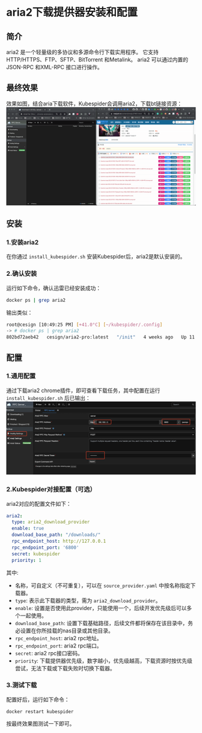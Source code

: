 # aria2下载提供器安装和配置
## 简介
aria2 是一个轻量级的多协议和多源命令行下载实用程序。 它支持HTTP/HTTPS、FTP、SFTP、BitTorrent 和Metalink。 aria2 可以通过内置的JSON-RPC 和XML-RPC 接口进行操作。

## 最终效果
效果如图，结合aria下载软件，Kubespider会调用aria2，下载bt链接资源：
![img](../../../images/final_show.gif)

## 安装
### 1.安装aria2
在你通过 `install_kubespider.sh` 安装Kubespider后，aria2是默认安装的。

### 2.确认安装
运行如下命令，确认迅雷已经安装成功：
```sh
docker ps | grep aria2
```

输出类似：
```sh
root@cesign [10:49:25 PM] [+41.0°C] [~/kubespider/.config]
-> # docker ps | grep aria2
802bd72aeb42   cesign/aria2-pro:latest   "/init"   4 weeks ago   Up 11 days   aria2-pro
```

## 配置
### 1.通用配置
通过下载aria2 chrome插件，即可查看下载任务，其中配置在运行 `install_kubespider.sh` 后已输出：
![img](../../../images/aria2-config-for-chrome.jpg)

### 2.Kubespider对接配置（可选）

aria2对应的配置文件如下：

```yaml
aria2:
  type: aria2_download_provider
  enable: true
  download_base_path: "/downloads/"
  rpc_endpoint_host: http://127.0.0.1
  rpc_endpoint_port: '6800'
  secret: kubespider
  priority: 1
```

其中:

* 名称，可自定义（不可重复），可以在 `source_provider.yaml` 中按名称指定下载器。
* `type`: 表示此下载器的类型，需为 `aria2_download_provider`。
* `enable`: 设置是否使用此provider，只能使用一个，后续开发优先级后可以多个一起使用。
* `download_base_path`: 设置下载基础路径，后续文件都将保存在该目录中，务必设置在你所挂载的nas目录或其他目录。
* `rpc_endpoint_host`: aria2 rpc地址。
* `rpc_endpoint_port`: aria2 rpc端口。
* `secret`: aria2 rpc接口密码。
* `priority`: 下载提供器优先级，数字越小，优先级越高，下载资源时按优先级尝试，无法下载或下载失败时切换下载器。


### 3.测试下载
配置好后，运行如下命令：
```
docker restart kubespider
```
按最终效果图测试一下即可。
